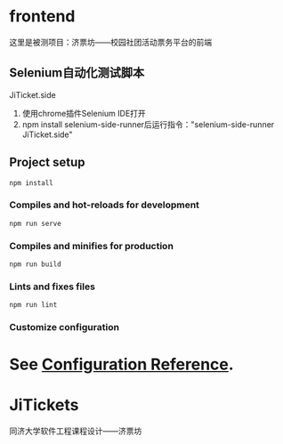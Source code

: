 # frontend
这里是被测项目：济票坊——校园社团活动票务平台的前端

## Selenium自动化测试脚本
JiTicket.side
1. 使用chrome插件Selenium IDE打开
2. npm install selenium-side-runner后运行指令："selenium-side-runner JiTicket.side"

## Project setup
```
npm install
```

### Compiles and hot-reloads for development
```
npm run serve
```

### Compiles and minifies for production
```
npm run build
```

### Lints and fixes files
```
npm run lint
```

### Customize configuration
See [Configuration Reference](https://cli.vuejs.org/config/).
=======
# JiTickets
同济大学软件工程课程设计——济票坊


